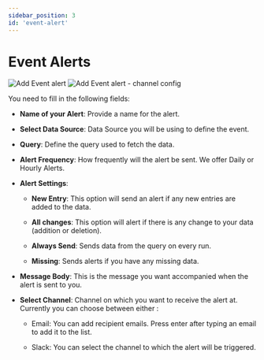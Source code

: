 ```yaml
---
sidebar_position: 3
id: 'event-alert'
---
```


# Event Alerts

![Add Event alert](/img/Alerts/add_event_alert.png)
![Add Event alert - channel config](/img/Alerts/add_event_alert_2.png)

You need to fill in the following fields:

-   **Name of your Alert**: Provide a name for the alert.

-   **Select Data Source**: Data Source you will be using to define the event.

-   **Query**: Define the query used to fetch the data.

-   **Alert Frequency**: How frequently will the alert be sent. We offer Daily or Hourly Alerts.

-   **Alert Settings**: 
    
    - **New Entry**: This option will send an alert if any new entries are added to the data.
    
    - **All changes**: This option will alert if there is any change to your data (addition or deletion).
    
    - **Always Send**: Sends data from the query on every run. 
    
    - **Missing**: Sends alerts if you have any missing data.

-   **Message Body**: This is the message you want accompanied when the alert is sent to you.

-   **Select Channel**: Channel on which you want to receive the alert at. Currently you can choose between either :

    -   Email: You can add recipient emails. Press enter after typing an email to add it to the list.

    -   Slack: You can select the channel to which the alert will be triggered.

